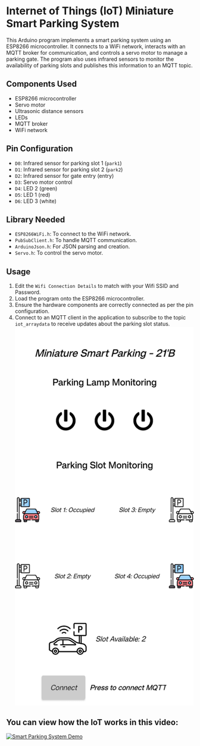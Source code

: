 # Internet of Things (IoT) Miniature Smart Parking System

This Arduino program implements a smart parking system using an ESP8266 microcontroller. It connects to a WiFi network, interacts with an MQTT broker for communication, and controls a servo motor to manage a parking gate. The program also uses infrared sensors to monitor the availability of parking slots and publishes this information to an MQTT topic.

## Components Used

- ESP8266 microcontroller
- Servo motor
- Ultrasonic distance sensors
- LEDs
- MQTT broker
- WiFi network

## Pin Configuration
- `D0`: Infrared sensor for parking slot 1 (`park1`)
- `D1`: Infrared sensor for parking slot 2 (`park2`)
- `D2`: Infrared sensor for gate entry (entry)
- `D3`: Servo motor control
- `D4`: LED 2 (green)
- `D5`: LED 1 (red)
- `D6`: LED 3 (white)

## Library Needed
- `ESP8266WiFi.h`: To connect to the WiFi network.
- `PubSubClient.h`: To handle MQTT communication.
- `ArduinoJson.h`: For JSON parsing and creation.
- `Servo.h`: To control the servo motor.

## Usage
1. Edit the `Wifi Connection Details` to match with your Wifi SSID and Password.
2. Load the program onto the ESP8266 microcontroller.
3. Ensure the hardware components are correctly connected as per the pin configuration.
4. Connect to an MQTT client in the application to subscribe to the topic `iot_arraydata` to receive updates about the parking slot status.
   ![App Screenshot](app.jpg)

## You can view how the IoT works in this video:
[![Smart Parking System Demo](https://img.youtube.com/vi/83VEg3D-3bI/0.jpg)](https://youtu.be/83VEg3D-3bI?si=NvuTHA3JaO2m4WhP)
